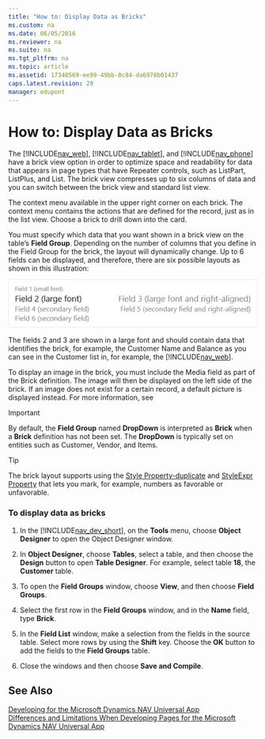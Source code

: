 ```yaml
---
title: "How to: Display Data as Bricks"
ms.custom: na
ms.date: 06/05/2016
ms.reviewer: na
ms.suite: na
ms.tgt_pltfrm: na
ms.topic: article
ms.assetid: 17340569-ee99-49bb-8c84-da6978b01437
caps.latest.revision: 29
manager: edupont
---
```

# How to: Display Data as Bricks
The [!INCLUDE[nav_web](includes/nav_web_md.md)], [!INCLUDE[nav_tablet](includes/nav_tablet_md.md)], and [!INCLUDE[nav_phone](includes/nav_phone_md.md)] have a brick view option in order to optimize space and readability for data that appears in page types that have Repeater controls, such as ListPart, ListPlus, and List. The brick view compresses up to six columns of data and you can switch between the brick view and standard list view.  
  
 The context menu available in the upper right corner on each brick. The context menu contains the actions that are defined for the record, just as in the list view. Choose a brick to drill down into the card.  
  
 You must specify which data that you want shown in a brick view on the table’s **Field Group**. Depending on the number of columns that you define in the Field Group for the brick, the layout will dynamically change. Up to 6 fields can be displayed, and therefore, there are six possible layouts as shown in this illustration:  
  
 ![Brick layout for tablet and phone](media/TabletPhone_BrickLayout.jpg "TabletPhone\_BrickLayout")  
  
 The fields 2 and 3 are shown in a large font and should contain data that identifies the brick, for example, the Customer Name and Balance as you can see in the Customer list in, for example, the [!INCLUDE[nav_web](includes/nav_web_md.md)].  
  
 To display an image in the brick, you must include the Media field as part of the Brick definition. The image will then be displayed on the left side of the brick. If an image does not exist for a certain record, a default picture is displayed instead. For more information, see  
  
> [!IMPORTANT]  
>  By default, the **Field Group** named **DropDown** is interpreted as **Brick** when a **Brick** definition has not been set. The **DropDown** is typically set on entities such as Customer, Vendor, and Items.  
  
> [!TIP]  
>  The brick layout supports using the [Style Property\-duplicate](Style-Property-duplicate.md) and [StyleExpr Property](StyleExpr-Property.md) that lets you mark, for example, numbers as favorable or unfavorable.  
  
### To display data as bricks  
  
1.  In the [!INCLUDE[nav_dev_short](includes/nav_dev_short_md.md)], on the **Tools** menu, choose **Object Designer** to open the Object Designer window.  
  
2.  In **Object Designer**, choose **Tables**, select a table, and then choose the **Design** button to open **Table Designer**. For example, select table **18**, the **Customer** table.  
  
3.  To open the **Field Groups** window, choose **View**, and then choose **Field Groups**.  
  
4.  Select the first row in the **Field Groups** window, and in the **Name** field, type **Brick**.  
  
5.  In the **Field List** window, make a selection from the fields in the source table. Select more rows by using the **Shift** key. Choose the **OK** button to add the fields to the **Field Groups** table.  
  
6.  Close the windows and then choose **Save and Compile**.  
  
## See Also  
 [Developing for the Microsoft Dynamics NAV Universal App](Developing-for-the-Microsoft-Dynamics-NAV-Universal-App.md)   
 [Differences and Limitations When Developing Pages for the Microsoft Dynamics NAV Universal App](Differences-and-Limitations-When-Developing-Pages-for-the-Microsoft-Dynamics-NAV-Universal-App.md)